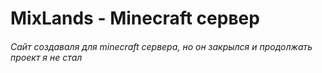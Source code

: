 # MixLands - Minecraft сервер

###### Сайт создаваля для minecraft сервера, но он закрылся и продолжать проект я не стал